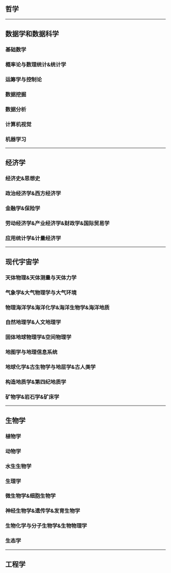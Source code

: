 ## 哲学

----
## 数据学和数据科学
### 基础数学

### 概率论与数理统计&统计学

### 运筹学与控制论

### 数据挖掘

### 数据分析

### 计算机视觉

### 机器学习

----
## 经济学
### 经济史&思想史

### 政治经济学&西方经济学

### 金融学&保险学

### 劳动经济学&产业经济学&财政学&国际贸易学

### 应用统计学&计量经济学

----
## 现代宇宙学
### 天体物理&天体测量与天体力学

### 气象学&大气物理学与大气环境

### 物理海洋学&海洋化学&海洋生物学&海洋地质

### 自然地理学&人文地理学

### 固体地球物理学&空间物理学

### 地图学与地理信息系统

### 地球化学&古生物学与地层学&古人类学

### 构造地质学&第四纪地质学

### 矿物学&岩石学&矿床学

----
## 生物学
### 植物学

### 动物学

### 水生生物学

### 生理学

### 微生物学&细胞生物学

### 神经生物学&遗传学&发育生物学

### 生物化学与分子生物学&生物物理学

### 生态学

----
## 工程学
